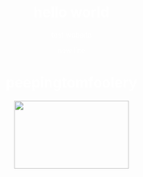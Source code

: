 # hello world

test website

new line
<html>
<title>
Peepingtomfoolery
</title>
<body>
<h1>peepingtomfoolery</h1>
</body>

<style>
body {
	background-color:dark gray;
	color:#fff;
	text-align:center;
}
</style>
<img src="/home/gjb/Pictures/ugh.jpeg" style="width:228px;height:135px;">
</html>
